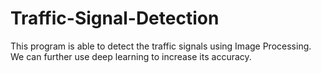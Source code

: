 # Traffic-Signal-Detection
This program is able to detect the traffic signals using Image Processing. We can further use deep learning to increase its accuracy.

